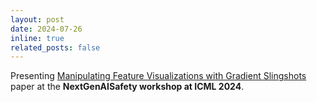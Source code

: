```yaml
---
layout: post
date: 2024-07-26
inline: true
related_posts: false
---
```


Presenting <a href="https://openreview.net/forum?id=NXp6WFWttX">Manipulating Feature Visualizations with Gradient Slingshots</a> paper at the <b>NextGenAISafety workshop at ICML 2024</b>.